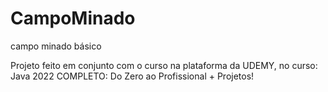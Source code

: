 # CampoMinado
campo minado básico

Projeto feito em conjunto com o curso na plataforma da UDEMY, no curso:
Java 2022 COMPLETO: Do Zero ao Profissional + Projetos!
